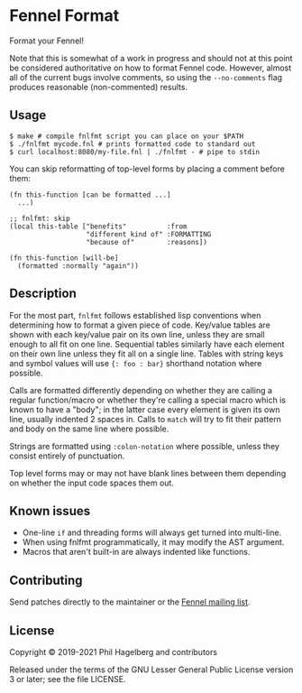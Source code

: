 # Fennel Format

Format your Fennel!

Note that this is somewhat of a work in progress and should not at
this point be considered authoritative on how to format Fennel code.
However, almost all of the current bugs involve comments, so using
the `--no-comments` flag produces reasonable (non-commented) results.

## Usage

    $ make # compile fnlfmt script you can place on your $PATH
    $ ./fnlfmt mycode.fnl # prints formatted code to standard out
    $ curl localhost:8080/my-file.fnl | ./fnlfmt - # pipe to stdin

You can skip reformatting of top-level forms by placing a comment
before them:

```fennel
(fn this-function [can be formatted ...]
  ...)

;; fnlfmt: skip
(local this-table ["benefits"          :from
                   "different kind of" :FORMATTING
                   "because of"        :reasons])

(fn this-function [will-be]
  (formatted :normally "again"))
```

## Description

For the most part, `fnlfmt` follows established lisp conventions when
determining how to format a given piece of code. Key/value tables are
shown with each key/value pair on its own line, unless they are small
enough to all fit on one line. Sequential tables similarly have each
element on their own line unless they fit all on a single line. Tables
with string keys and symbol values will use `{: foo : bar}` shorthand
notation where possible.

Calls are formatted differently depending on whether they are calling
a regular function/macro or whether they're calling a special macro
which is known to have a "body"; in the latter case every element is
given its own line, usually indented 2 spaces in. Calls to `match`
will try to fit their pattern and body on the same line where possible.

Strings are formatted using `:colon-notation` where possible, unless
they consist entirely of punctuation.

Top level forms may or may not have blank lines between them depending on
whether the input code spaces them out.

## Known issues

* One-line `if` and threading forms will always get turned into multi-line.
* When using fnlfmt programmatically, it may modify the AST argument.
* Macros that aren't built-in are always indented like functions.

## Contributing

Send patches directly to the maintainer or the
[Fennel mailing list](https://lists.sr.ht/%7Etechnomancy/fennel).

## License

Copyright © 2019-2021 Phil Hagelberg and contributors

Released under the terms of the GNU Lesser General Public License
version 3 or later; see the file LICENSE.

